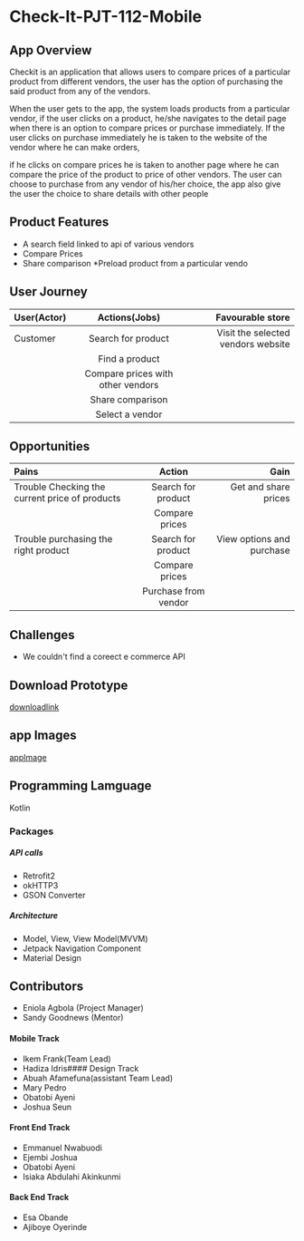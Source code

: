 # Check-It-PJT-112-Mobile
## App Overview
Checkit is an application that allows users to compare prices of a particular product from different vendors, 
the user has the option of purchasing the said product from any of the vendors.

When the user gets to the app, the system loads products from a particular vendor, 
if the user clicks on a product, he/she navigates to the detail page when there is an option to compare prices or purchase immediately.
If the user clicks on purchase immediately he is taken to the website of the vendor where he can make orders, 

if he clicks on compare prices he is taken to another page where he can compare the price of the product to price of other vendors.
The user can choose to purchase from any vendor of his/her choice, the app also give the user the choice to share details with other people

## Product Features
* A search field linked to api of various vendors
* Compare Prices
* Share comparison
*Preload product from a particular vendo

## User Journey
|User(Actor)|Actions(Jobs)|Favourable store|
|:---        |  :-----:    |   ----:|
|Customer|Search for product|Visit the selected vendors website|
|         |Find a product|                                    |
|         |Compare prices with other vendors|                   |
|         |Share comparison                |                   |
|         |Select a vendor                 |                   |

## Opportunities 
|Pains|Action |Gain|
|:---  |:-----:|  ----:|
|Trouble Checking the current price of products|Search for product|Get and share prices|
|                                              |Compare prices  |                      |
|Trouble purchasing the right product          |Search for product|View options and purchase|     
|                                              |Compare prices|                             |     
|                                              |Purchase from vendor|                       |      


## Challenges
* We couldn't find a coreect e commerce API

## Download Prototype
[downloadlink](downloadlink)

## app Images
[appImage](!appImage)

## Programming Lamguage
Kotlin
### Packages
##### API calls
* Retrofit2
* okHTTP3
* GSON Converter

##### Architecture
* Model, View, View Model(MVVM)
* Jetpack Navigation Component
* Material Design


## Contributors
* Eniola Agbola (Project Manager)
* Sandy Goodnews (Mentor)
#### Mobile Track
* Ikem Frank(Team Lead)
* Hadiza Idris#### Design Track
* Abuah Afamefuna(assistant Team Lead)
* Mary Pedro
* Obatobi Ayeni
* Joshua Seun
#### Front End Track
* Emmanuel Nwabuodi
* Ejembi Joshua
* Obatobi Ayeni
* Isiaka Abdulahi Akinkunmi
#### Back End Track
* Esa Obande
* Ajiboye Oyerinde

